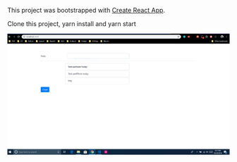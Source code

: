 This project was bootstrapped with [Create React App](https://github.com/facebook/create-react-app).

Clone this project, yarn install and yarn start

![](https://github.com/abel-masila/react-hooks/blob/master/Capture.PNG "Developer Tool screenshot")
